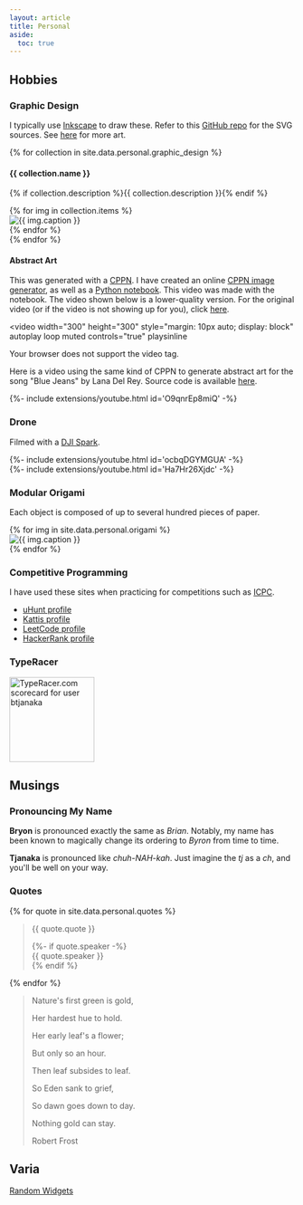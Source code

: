 ```yaml
---
layout: article
title: Personal
aside:
  toc: true
---
```


## Hobbies

### Graphic Design

I typically use [Inkscape](https://inkscape.org) to draw these. Refer to this
[GitHub repo](https://github.com/btjanaka/art) for the SVG sources. See
[here](https://art.btjanaka.net) for more art.

{% for collection in site.data.personal.graphic_design %}

#### {{ collection.name }}

{% if collection.description %}{{ collection.description }}{% endif %}

  <div class="swiper swiper-{{ collection.name | downcase | replace: ' ', '-' }}">
    <div class="swiper__wrapper">
      {% for img in collection.items %}
        <div class="swiper__slide">
          <img
            class="image {%if img.vertical %}image--vertical{%else%}image--full{%endif%}"
            alt="{{ img.caption }}"
            title="{{ img.caption }}"
            src="{{ img.img }}"
          />
        </div>
      {% endfor %}
    </div>
    <div class="swiper__button swiper__button--prev fas fa-chevron-left"></div>
    <div class="swiper__button swiper__button--next fas fa-chevron-right"></div>
  </div>
{% endfor %}

#### Abstract Art

This was generated with a
[CPPN](https://en.wikipedia.org/wiki/Compositional_pattern-producing_network). I
have created an online [CPPN image generator](cppn), as well as a
[Python notebook](https://github.com/btjanaka/ai-practice/blob/master/vision/abstract_cppn.ipynb).
This video was made with the notebook. The video shown below is a lower-quality
version. For the original video (or if the video is not showing up for you),
click [here](assets/img/graphic-design/abstract-original.mp4).

<video width="300" height="300" style="margin: 10px auto; display: block"
autoplay loop muted controls="true" playsinline

>

  <source src="assets/img/graphic-design/abstract.mp4" type="video/mp4" />
  <source src="assets/img/graphic-design/abstract.webm" type="video/webm" />
  <source src="assets/img/graphic-design/abstract.ogg" type="video/ogg" />
  <p>Your browser does not support the video tag.</p>
</video>

Here is a video using the same kind of CPPN to generate abstract art for the
song "Blue Jeans" by Lana Del Rey. Source code is available
[here](https://github.com/btjanaka/ai-practice/blob/master/vision/abstract_cppn_video.py).

<div>{%- include extensions/youtube.html id='O9qnrEp8miQ' -%}</div>

### Drone

Filmed with a [DJI Spark](https://www.dji.com/spark).

<div>{%- include extensions/youtube.html id='ocbqDGYMGUA' -%}</div>

<div>{%- include extensions/youtube.html id='Ha7Hr26Xjdc' -%}</div>

### Modular Origami

Each object is composed of up to several hundred pieces of paper.

<div class="swiper swiper-origami">
  <div class="swiper__wrapper">
    {% for img in site.data.personal.origami %}
      <div class="swiper__slide">
        <img
          alt="{{ img.caption }}"
          title="{{ img.caption }}"
          src="{{ img.img }}"
        />
      </div>
    {% endfor %}
  </div>
  <div class="swiper__button swiper__button--prev fas fa-chevron-left"></div>
  <div class="swiper__button swiper__button--next fas fa-chevron-right"></div>
</div>

### Competitive Programming

I have used these sites when practicing for competitions such as
[ICPC](https://icpc.baylor.edu/).

- [uHunt profile](https://uhunt.onlinejudge.org/id/945356)
- [Kattis profile](https://open.kattis.com/users/btjanaka)
- [LeetCode profile](https://leetcode.com/btjanaka/)
- [HackerRank profile](https://www.hackerrank.com/btjanaka)

### TypeRacer

<a href="https://data.typeracer.com/pit/profile?user=btjanaka&ref=badge" target="_top">
<img
  src="https://data.typeracer.com/misc/badge?user=btjanaka"
  class="image image--md"
  border="0"
  style="width: 150px;"
  alt="TypeRacer.com scorecard for user btjanaka"
/>
</a>

## Musings

### Pronouncing My Name

**Bryon** is pronounced exactly the same as _Brian_. Notably, my name has been
known to magically change its ordering to _Byron_ from time to time.

**Tjanaka** is pronounced like _chuh-NAH-kah_. Just imagine the _tj_ as a _ch_,
and you'll be well on your way.

### Quotes

{% for quote in site.data.personal.quotes %}

  <blockquote id="quote-{% increment quote_counter %}">
  <p>{{ quote.quote }}</p>
  {%- if quote.speaker -%}
  <div class="speaker">{{ quote.speaker }}</div>
  {% endif %}
  </blockquote>
{% endfor %}

<blockquote id="quote-{% increment quote_counter %}">
<p>Nature's first green is gold,</p>
<p>Her hardest hue to hold.</p>
<p>Her early leaf's a flower;</p>
<p>But only so an hour.</p>
<p>Then leaf subsides to leaf.</p>
<p>So Eden sank to grief,</p>
<p>So dawn goes down to day.</p>
<p>Nothing gold can stay.</p>
<div class="speaker">Robert Frost</div>
</blockquote>

## Varia

[Random Widgets](/widgets)

<!-- Swiper script - all swipers should be initialized here. -->
<script>
{%- include scripts/lib/swiper.js -%}
var SOURCES = window.TEXT_VARIABLES.sources;
window.Lazyload.js(SOURCES.jquery, function() {
  {% for collection in site.data.personal.graphic_design %}
    $(".swiper-{{ collection.name | downcase | replace: ' ', '-' }}").swiper();
  {% endfor %}

  $('.swiper-origami').swiper();
});
</script>
